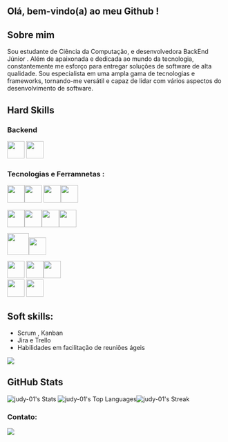 ## Olá, bem-vindo(a) ao meu Github !

## Sobre mim 
Sou estudante de Ciência da Computação, e desenvolvedora BackEnd Júnior  . Além de  apaixonada e dedicada ao  mundo da tecnologia, constantemente me esforço para entregar soluções de software de alta qualidade. Sou especialista em uma ampla gama de tecnologias e frameworks, tornando-me versátil e capaz de lidar com vários aspectos do desenvolvimento de software.

## Hard Skills
### Backend 
 <img src="https://cdn.jsdelivr.net/gh/devicons/devicon@latest/icons/python/python-original.svg" width="40" height="40"/> <img src="https://cdn.jsdelivr.net/gh/devicons/devicon@latest/icons/nodejs/nodejs-original.svg" width="40" height="40"/>

### Tecnologias e Ferramnetas :
<img src="https://cdn.jsdelivr.net/gh/devicons/devicon@latest/icons/javascript/javascript-original.svg" width="40" height="40" /><img src="https://cdn.jsdelivr.net/gh/devicons/devicon@latest/icons/nodejs/nodejs-original.svg" width="40" height="40" /> <img src="https://cdn.jsdelivr.net/gh/devicons/devicon@latest/icons/express/express-original.svg" width="40" height="40" /><img src="https://cdn.jsdelivr.net/gh/devicons/devicon@latest/icons/jest/jest-plain.svg" width="40" height="40"/><br>

<img src="https://cdn.jsdelivr.net/gh/devicons/devicon@latest/icons/python/python-original.svg" width="40" height="40" /><img src="https://cdn.jsdelivr.net/gh/devicons/devicon@latest/icons/django/django-plain.svg" width="40" height="40"/><img src="https://cdn.jsdelivr.net/gh/devicons/devicon@latest/icons/flask/flask-original.svg" width="40" height="40"/><img src="https://cdn.jsdelivr.net/gh/devicons/devicon@latest/icons/swagger/swagger-original.svg" width="40" height="40" /><br>
          
          
<img src="https://cdn.jsdelivr.net/gh/devicons/devicon@latest/icons/mongodb/mongodb-original.svg" idth="50" height="50"/><img src="https://cdn.jsdelivr.net/gh/devicons/devicon@latest/icons/sqlite/sqlite-original.svg" width="40" height="40"/>
          
 <img src="https://cdn.jsdelivr.net/gh/devicons/devicon/icons/vscode/vscode-original.svg" width="40" height="40" /> <img src="https://cdn.jsdelivr.net/gh/devicons/devicon/icons/git/git-original.svg" width="40" height="40" /><img src="https://cdn.jsdelivr.net/gh/devicons/devicon@latest/icons/postman/postman-original.svg" width="40" height="40"/><br>
<img src="https://cdn.jsdelivr.net/gh/devicons/devicon@latest/icons/amazonwebservices/amazonwebservices-original-wordmark.svg" width="40" height="40" /> <img src="https://cdn.jsdelivr.net/gh/devicons/devicon@latest/icons/azure/azure-original.svg" width="40" height="40" />

## Soft skills:
- Scrum , Kanban
- Jira e Trello
- Habilidades em facilitação de reuniões ágeis
          
![](https://raw.githubusercontent.com/username/github-stats/master/generated/overview.svg#gh-dark-mode-only)

## GitHub Stats
![judy-01's Stats](https://github-readme-stats.vercel.app/api?username=judy-01&theme=dark&show_icons=true&hide_border=true&count_private=true) ![judy-01's Top Languages](https://github-readme-stats.vercel.app/api/top-langs/?username=judy-01&theme=dark&show_icons=true&hide_border=true&layout=compact)![judy-01's Streak](https://github-readme-streak-stats.herokuapp.com/?user=judy-01&theme=dark&hide_border=true)




  ### Contato: 
 <div>
<a href="https://www.linkedin.com/in/judy-santos" target="_blank"><img src="https://img.shields.io/badge/-LinkedIn-%230077B5?style=for-the-badge&logo=linkedin&logoColor=white" target="_blank"></a>   
</div>



 
